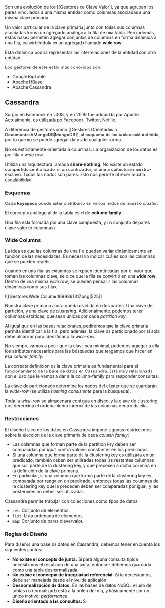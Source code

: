 Son una evolución de los [[Gestores de Clave Valor]], ya que agrupan los pares vinculados a una misma entidad como columnas asociadas a una misma clave primaria.

Un valor particular de la clave primaria junto con todas sus columnas asociadas forma un agregado análogo a la fila de una tabla. Pero además, estas bases permiten agregar conjuntos de columnas en forma dinámica a una fila, convirtiéndola en un agregado llamado **wide row**.

Esta dinámica podría representar las interrelaciones de la entidad con otra entidad.

Los gestores de este estilo mas conocidos son:

- Google BigTable
- Apache HBase
- Apache Cassandra

## Cassandra

Surgio en Facebook en 2008, y en 2009 fue adquirida por Apache. Actualmente, es utilizada po Facebook, Twitter, Netflix.

A diferencia de gestores como [[Gestores Orientados a Documentos#MongoDB|MongoDB]], el esquema de las tablas está definido, por lo que no se puede agregar datos de cualquier forma.

No es estrictamente orientada a columnas. La organización de los datos es por fila o *wide row*.

Utiliza una arquitectura llamada **share-nothing**. No existe un estado compartido centralizado, ni un controlador, ni una arquitectura maestro-esclavo. Todos los nodos son pares. Esto nos permite ofrecer mucha escalabilidad.

### Esquemas

Cada **keyspace** puede estar distribuido en varios nodos de nuestro *cluster*.

El concepto análogo al de la tabla es el de **column family**.

Una fila está formada por una clave compuesta, y un conjunto de pares clave valor (o columnas).

### Wide Columns

La idea es que las columnas de una fila puedan variar dinámicamente en función de las necesidades. Es necesario indicar cuáles son las columnas que se pueden repetir.

Cuando en una fila las columnas se repiten identificadas por el valor que toman las columnas clave, se dice que la fila se convirtió en una **wide row**. Dentro de una misma *wide row*, se pueden pensar a las columnas dinámicas como sus filas.

![[Gestores Wide Column 1699391317.png|525]]

Nuestra clave primaria ahora queda dividida en dos partes. Una clave de partición, y una clave de *clustering*. Adicionalmente, podemos tener columnas estáticas, que sean únicas por cada *partition key*.

Al igual que en las bases relacionales, pediremos que la clave primaria permita identificar a la fila, pero además, la clave de particionado por sí sola debe alcanzar para identificar a la *wide-row*.

No siempre vamos a pedir que la clave sea minimal, podemos agregar a ella los atributos necesarios para las búsquedas que tengamos que hacer en esa *column family*.

La correcta definición de la clave primaria es fundamental para el funcionamiento de la base de datos en Cassandra. Está muy relacionada con el uso que le vamos a dar a la column-family para responder consultas.

La clave de particionado determina los nodos del cluster que se guardarán la *wide-row* (se utiliza *hashing consistente* para la búsqueda).

Toda la *wide-row* se almacenará contigua en disco, y la clave de clustering nos determina el ordenamiento interno de las columnas dentro de ella.

### Restricciones

El diseño físico de los datos en Cassandra impone algunas restricciones sobre la elección de la clave primaria de cada *column family*:

- Las columnas que forman parte de la partition key deben ser comparadas por igual contra valores constantes en los predicados
- Si una columna que forma parte de la clustering key es utilizada en un predicado, también deben ser utilizadas todas las restantes columnas que son parte de la clustering key, y que preceden a dicha columna en la definición de la clave primaria.
- En particular, si una columna que forma parte de la clustering key es comparada por rango en un predicado, entonces todas las columnas de la clustering key que la preceden deben ser comparadas por igual, y las posteriores no deben ser utilizadas.

Cassandra permite trabajar con colecciones como tipos de datos:

- `set`: Conjunto de elementos.
- `list`: Lista ordenada de elementos.
- `map`: Conjunto de pares clave/valor.

### Reglas de Diseño

Para diseñar una base de datos en Cassandra, debemos tener en cuenta los siguientes puntos:

- **No existe el concepto de junta.** Si para alguna consulta típica necesitamos el resultado de una junta, entonces debemos guardarla como una tabla desnormalizada.
- **No existe el concepto de integriadad referencial.** Si la necesitamos, debe ser manejada desde el nivel de aplicaión
- **Desnormalización de datos.** En las bases de datos NoSQL el uso de tablas no normalizada está a la orden del día, y básicamente por un único motivo: *performance*.
- **Diseño orientado a las consultas:** S
